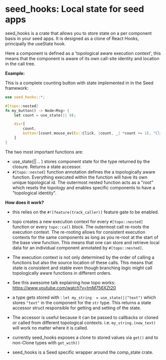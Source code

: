 # seed_hooks: Local state for seed apps

seed_hooks is a crate that allows you to store state on a per component basis in your seed apps.
It is designed as a clone of React Hooks, principally the useState hook.

Here a component is defined as a 'topological aware execution context', this 
means that the component is aware of its own call-site identity and location
in the call tree.

**Example:**

This is a complete counting button with state implemented in in the Seed framework:

```rust
use seed_hooks::*;

#[topo::nested]
fn my_button() -> Node<Msg> {
    let count = use_state(|| 0);

    div![
        count,
        button![count.mouse_ev(Ev::Click, |count, _| *count += 1), "Click me"],
    ]
}
```

The two most important functions are:
 
* use_state(|| .. ) stores component state for the type returned by the closure. 
  Returns a state accessor. 
* `#[topo::nested]` function annotation defines the a topologically aware function. Everything 
  executed within the function will have its own unique topological id. The outermost nested function
  acts as a "root" which resets the topology and enables specific components to have
  a "topological identity".


**How does it work?**

- this relies on the `#![feature(track_caller)]` feature gate to be enabled.

- topo creates a new execution context for every `#[topo::nested]` function or every `topo::call` block. The outermost call
re-roots the execution context. The re-rooting allows for consistent 
execution contexts for the same components as long as you re-root at the start of the 
base view function. This means that one can store and retrieve local data for an 
individual component annotated by `#[topo::nested]`.

- The execution context is not only determined by the order of calling a  
functions but also the source location of these calls. This means that state is 
consistent and stable even though branching logic might call topologically 
aware functions in different orders.

- See this awesome talk explaining how topo works: https://www.youtube.com/watch?v=tmM756XZt20

- a type gets stored with : `let my_string  = use_state(||"text")` 
which stores `"text"` in the component for the `str` type. This returns a 
 state accessor struct responsible for getting and setting of the state.

- The accessor is useful because it can be passed to callbacks or cloned or called from 
different topological contexts. i.e. `my_string.(new_text)` will work no matter 
where it is called.

- currently seed_hooks exposes a clone to stored values via `get()` and to non-Clone types with `get_with()`

- seed_hooks is a Seed specific wrapper around the comp_state crate.

